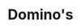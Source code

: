 ---
title: Domino's
category: work
description: Leading the design of Domino's customer-facing and driver-support products to reduce customer waiting times, improve franchise efficiency and increase revenue.
image: /assets/images/projects/dominos.png
year: 2019
role: Head of UX
platform: Mobile
appstorelink: https://itunes.apple.com/gb/app/dominos-pizza/id426415753
---